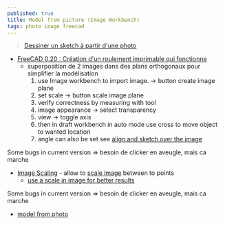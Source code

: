 ```yaml
---
published: true
title: Model from picture (Image Workbench)
tags: photo image freecad
---
```

> [Dessiner un sketch à partir d'une photo](https://forum.freecadweb.org/viewtopic.php?t=69399)

- [FreeCAD 0.20 : Création d'un roulement imprimable qui fonctionne](https://youtu.be/PMUxmlnYv1M?t=219)
	- superposition de 2 images dans des plans orthogonaux pour simplifier la modélisation
		1. use Image workbench to import image. -> button create image plane
		2. set scale -> button scale image plane
        3. verify correctness by measuring with tool
        4. image appearance -> select transparency
        5. view -> toggle axis 
        6. then in draft workbench in auto mode use cross to move object to wanted location
        7. angle can also be set see [align and sketch over the image](https://youtu.be/xQcDoAhmoa8?t=676)
        
 Some bugs in current version => besoin de clicker en aveugle, mais ca marche

- [Image Scaling](https://wiki.freecadweb.org/Image_Scaling) - allow to [scale image](https://www.youtube.com/watch?v=xQcDoAhmoa8) between to points 
	- [use a scale in image for better results](https://youtu.be/xQcDoAhmoa8?t=553)


Some bugs in current version => besoin de clicker en aveugle, mais ca marche

- [model from photo](https://www.youtube.com/watch?v=Bp_elDh7dvg)

